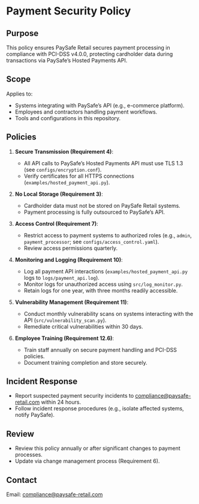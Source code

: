 # Payment Security Policy

## Purpose
This policy ensures PaySafe Retail secures payment processing in compliance with PCI-DSS v4.0.0, protecting cardholder data during transactions via PaySafe’s Hosted Payments API.

## Scope
Applies to:
- Systems integrating with PaySafe’s API (e.g., e-commerce platform).
- Employees and contractors handling payment workflows.
- Tools and configurations in this repository.

## Policies
1. **Secure Transmission (Requirement 4)**:
   - All API calls to PaySafe’s Hosted Payments API must use TLS 1.3 (see `configs/encryption.conf`).
   - Verify certificates for all HTTPS connections (`examples/hosted_payment_api.py`).

2. **No Local Storage (Requirement 3)**:
   - Cardholder data must not be stored on PaySafe Retail systems.
   - Payment processing is fully outsourced to PaySafe’s API.

3. **Access Control (Requirement 7)**:
   - Restrict access to payment systems to authorized roles (e.g., `admin`, `payment_processor`; see `configs/access_control.yaml`).
   - Review access permissions quarterly.

4. **Monitoring and Logging (Requirement 10)**:
   - Log all payment API interactions (`examples/hosted_payment_api.py` logs to `logs/payment_api.log`).
   - Monitor logs for unauthorized access using `src/log_monitor.py`.
   - Retain logs for one year, with three months readily accessible.

5. **Vulnerability Management (Requirement 11)**:
   - Conduct monthly vulnerability scans on systems interacting with the API (`src/vulnerability_scan.py`).
   - Remediate critical vulnerabilities within 30 days.

6. **Employee Training (Requirement 12.6)**:
   - Train staff annually on secure payment handling and PCI-DSS policies.
   - Document training completion and store securely.

## Incident Response
- Report suspected payment security incidents to compliance@paysafe-retail.com within 24 hours.
- Follow incident response procedures (e.g., isolate affected systems, notify PaySafe).

## Review
- Review this policy annually or after significant changes to payment processes.
- Update via change management process (Requirement 6).

## Contact
Email: compliance@paysafe-retail.com
